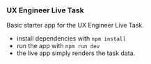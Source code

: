 ### UX Engineer Live Task
Basic starter app for the UX Engineer Live Task.

- install dependencies with `npm install`
- run the app with `npm run dev`
- the live app simply renders the task data. 


